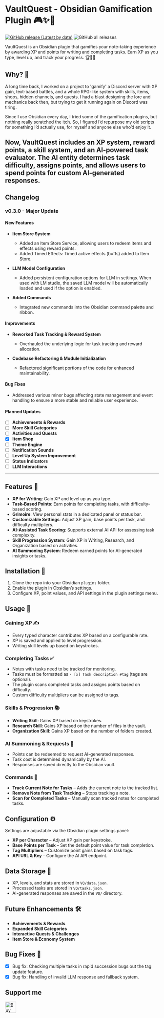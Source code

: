 # VaultQuest - Obsidian Gamification Plugin 🎮✨📜
[![GitHub release (Latest by date)](https://img.shields.io/github/v/release/unseensholar/VaultQuest)](https://github.com/unseensholar/VaultQuest/releases) ![GitHub all releases](https://img.shields.io/github/downloads/unseensholar/VaultQuest/total?color=success)

VaultQuest is an Obsidian plugin that gamifies your note-taking experience by awarding XP and points for writing and completing tasks. Earn XP as you type, level up, and track your progress. 🏆📝🚀

## Why? 🤔
A long time back, I worked on a project to 'gamify' a Discord server with XP gain, text-based battles, and a whole RPG-like system with skills, items, shops, hidden channels, and quests. I had a blast designing the lore and mechanics back then, but trying to get it running again on Discord was tiring.

Since I use Obsidian every day, I tried some of the gamification plugins, but nothing really scratched the itch. So, I figured I’d repurpose my old scripts for something I’d actually use, for myself and anyone else who’d enjoy it.

Now, VaultQuest includes an XP system, reward points, a skill system, and an AI-powered task evaluator. The AI entity determines task difficulty, assigns points, and allows users to spend points for custom AI-generated responses.
---

## Changelog
### v0.3.0 - Major Update

#### New Features
- **Item Store System**  
  - Added an Item Store Service, allowing users to redeem items and effects using reward points.
  - Added Timed Effects: Timed active effects (buffs) added to Item Store.
  
- **LLM Model Configuration**  
  - Added persistent configuration options for LLM in settings. When used with LM studio, the saved LLM model will be automatically loaded and used if the option is enabled.
  
- **Added Commands**  
  - Integrated new commands into the Obsidian command palette and ribbon.

#### Improvements
- **Reworked Task Tracking & Reward System**  
  - Overhauled the underlying logic for task tracking and reward allocation.
  
- **Codebase Refactoring & Module Initialization**  
  - Refactored significant portions of the code for enhanced maintainability.

#### Bug Fixes
- Addressed various minor bugs affecting state management and event handling to ensure a more stable and reliable user experience.

#### Planned Updates
- [ ] **Achievements & Rewards**
- [ ] **More Skill Categories**
- [ ] **Activities and Quests**
- [x] **Item Shop**
- [ ] **Theme Engine**
- [ ] **Notification Sounds**
- [ ] **Level Up System Improvement**
- [ ] **Status Indicators**
- [ ] **LLM Interactions**

---
## Features 🚀
- **XP for Writing**: Gain XP and level up as you type.
- **Task-Based Points**: Earn points for completing tasks, with difficulty-based scoring.
- **Grimoire**: View personal stats in a dedicated panel or status bar.
- **Customizable Settings**: Adjust XP gain, base points per task, and difficulty multipliers.
- **AI-Assisted Task Scoring**: Supports external AI API for assessing task complexity.
- **Skill Progression System**: Gain XP in Writing, Research, and Organization based on activities.
- **AI Summoning System**: Redeem earned points for AI-generated insights or tasks.

## Installation 🔧
1. Clone the repo into your Obsidian `plugins` folder.
2. Enable the plugin in Obsidian’s settings.
3. Configure XP, point values, and API settings in the plugin settings menu.

## Usage 📖
### Gaining XP ✍️
- Every typed character contributes XP based on a configurable rate.
- XP is saved and applied to level progression.
- Writing skill levels up based on keystrokes.

### Completing Tasks ✅
- Notes with tasks need to be tracked for monitoring.
- Tasks must be formatted as `- [x] Task description #tag` (tags are optional).
- The plugin scans completed tasks and assigns points based on difficulty.
- Custom difficulty multipliers can be assigned to tags.

### Skills & Progression 📚
- **Writing Skill**: Gains XP based on keystrokes.
- **Research Skill**: Gains XP based on the number of files in the vault.
- **Organization Skill**: Gains XP based on the number of folders created.

### AI Summoning & Requests 🔮
- Points can be redeemed to request AI-generated responses.
- Task cost is determined dynamically by the AI.
- Responses are saved directly to the Obsidian vault.

### Commands 📜
- **Track Current Note for Tasks** – Adds the current note to the tracked list.
- **Remove Note from Task Tracking** – Stops tracking a note.
- **Scan for Completed Tasks** – Manually scan tracked notes for completed tasks.

## Configuration ⚙️
Settings are adjustable via the Obsidian plugin settings panel:
- **XP per Character** – Adjust XP gain per keystroke.
- **Base Points per Task** – Set the default point value for task completion.
- **Tag Multipliers** – Customize point gains based on task tags.
- **API URL & Key** – Configure the AI API endpoint.

## Data Storage 💾
- XP, levels, and stats are stored in `VQ/data.json`.
- Processed tasks are stored in `VQ/tasks.json`.
- AI-generated responses are saved in the `VQ/` directory.

## Future Enhancements 🛠️
- **Achievements & Rewards**
- **Expanded Skill Categories**
- **Interactive Quests & Challenges**
- **Item Store & Economy System**

## Bug Fixes 🐞
- [x] Bug fix: Checking multiple tasks in rapid succession bugs out the tag update feature.
- [x] Bug fix: Handling of invalid LLM response and fallback system.

## Support me

<a href='https://ko-fi.com/unseenscholar' target='_blank'><img height='36' style='border:0px;height:36px;' src='https://storage.ko-fi.com/cdn/kofi1.png?v=3' border='0' alt='Buy Me a Coffee at ko-fi.com' /></a>
